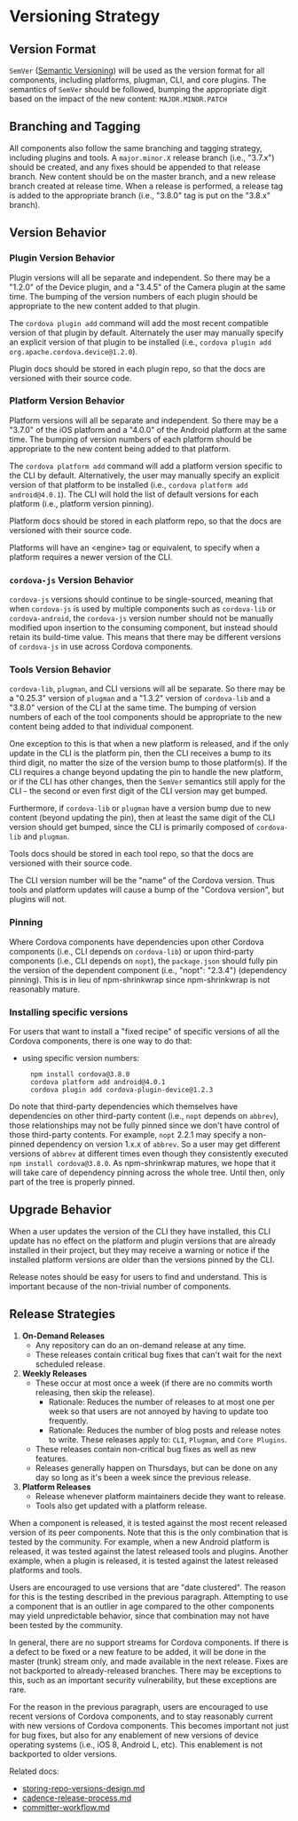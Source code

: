 <!--
#
# Licensed to the Apache Software Foundation (ASF) under one
# or more contributor license agreements.  See the NOTICE file
# distributed with this work for additional information
# regarding copyright ownership.  The ASF licenses this file
# to you under the Apache License, Version 2.0 (the
# "License"); you may not use this file except in compliance
# with the License.  You may obtain a copy of the License at
#
# http://www.apache.org/licenses/LICENSE-2.0
#
# Unless required by applicable law or agreed to in writing,
# software distributed under the License is distributed on an
# "AS IS" BASIS, WITHOUT WARRANTIES OR CONDITIONS OF ANY
#  KIND, either express or implied.  See the License for the
# specific language governing permissions and limitations
# under the License.
#
-->

# Versioning Strategy

## Version Format

`SemVer` ([Semantic Versioning](http://www.semver.org)) will be used as the
version format for all components, including platforms, plugman, CLI, and core
plugins. The semantics of `SemVer` should be followed, bumping the appropriate digit
based on the impact of the new content: `MAJOR.MINOR.PATCH`

## Branching and Tagging

All components also follow the same branching and tagging strategy, including
plugins and tools. A `major.minor.X` release branch (i.e., "3.7.x") should be
created, and any fixes should be appended to that release branch. New content
should be on the master branch, and a new release branch created at release
time. When a release is performed, a release tag is added to the appropriate
branch (i.e., "3.8.0" tag is put on the "3.8.x" branch).

## Version Behavior

### Plugin Version Behavior

Plugin versions will all be separate and independent. So there may be a "1.2.0"
of the Device plugin, and a "3.4.5" of the Camera plugin at the same time.
The bumping of the version numbers of each plugin should be appropriate to the
new content added to that plugin. 

The `cordova plugin add` command will add
the most recent compatible version of that plugin by default. Alternately the user
may manually specify an explicit version of that plugin to be installed (i.e.,
`cordova plugin add org.apache.cordova.device@1.2.0`). 

Plugin docs should be
stored in each plugin repo, so that the docs are versioned with their source
code.

### Platform Version Behavior

Platform versions will all be separate and independent. So there may be a
"3.7.0" of the iOS platform and a "4.0.0" of the Android platform at the same
time. The bumping of version numbers of each platform should be appropriate
to the new content being added to that platform.

The `cordova platform add`
command will add a platform version specific to the CLI by default.
Alternatively, the user may manually specify an explicit version of that
platform to be installed (i.e., `cordova platform add android@4.0.1`).
The CLI will hold the list of default versions for each platform
(i.e., platform version pinning).

Platform docs should be stored in each
platform repo, so that the docs are versioned with their source code.

Platforms will have an &lt;engine&gt; tag or equivalent, to specify when a
platform requires a newer version of the CLI.

### `cordova-js` Version Behavior

`cordova-js` versions should continue to be single-sourced, meaning that when
`cordova-js` is used by multiple components such as `cordova-lib` or
`cordova-android`, the `cordova-js` version number should not be manually
modified upon insertion to the consuming component, but instead should retain
its build-time value. This means that there may be different versions of
`cordova-js` in use across Cordova components.

### Tools Version Behavior

`cordova-lib`, `plugman`, and CLI versions will all be separate. So there
may be a "0.25.3" version of `plugman` and a "1.3.2" version of `cordova-lib`
and a "3.8.0" version of the CLI at the same time. The bumping of version
numbers of each of the tool components should be appropriate to the new
content being added to that individual component.

One exception to this
is that when a new platform is released, and if the only update in the CLI
is the platform pin, then the CLI receives a bump to its third digit, no
matter the size of the version bump to those platform(s). If the CLI requires
a change beyond updating the pin to handle the new platform, or if the CLI
has other changes, then the `SemVer` semantics still apply for the CLI -
the second or even first digit of the CLI version may get bumped.

Furthermore,
if `cordova-lib` or `plugman` have a version bump due to new content (beyond
updating the pin), then at least the same digit of the CLI version should get
bumped, since the CLI is primarily composed of `cordova-lib` and `plugman`.

Tools docs should be stored in each
tool repo, so that the docs are versioned with their source code.

The CLI version number will be the "name" of the Cordova version. Thus
tools and platform updates will cause a bump of the "Cordova version",
but plugins will not.

### Pinning

Where Cordova components have dependencies upon other Cordova components
(i.e., CLI depends on `cordova-lib`) or upon third-party components (i.e.,
CLI depends on `nopt`), the `package.json` should fully pin the version of
the dependent component (i.e., "nopt": "2.3.4") (dependency pinning).
This is in lieu of npm-shrinkwrap since npm-shrinkwrap is not reasonably mature.

### Installing specific versions

For users that want to install a "fixed recipe" of specific versions
of all the Cordova components, there is one way to do that:

- using specific version numbers:

        npm install cordova@3.8.0
        cordova platform add android@4.0.1
        cordova plugin add cordova-plugin-device@1.2.3

Do note that third-party dependencies which themselves have dependencies on
other third-party content (i.e., `nopt` depends on `abbrev`), those relationships
may not be fully pinned since we don't have control of those third-party
contents. For example, `nopt` 2.2.1 may specify a non-pinned dependency on version 1.x.x of
`abbrev`. So a user may get different versions of `abbrev` at different times
even though they consistently executed `npm install cordova@3.8.0`. As
npm-shrinkwrap matures, we hope that it will take care of dependency pinning
across the whole tree. Until then, only part of the tree is properly pinned.

## Upgrade Behavior

When a user updates the version of the CLI they have installed, this CLI
update has no effect on the platform and plugin versions that are already
installed in their project, but they may receive a warning or notice if
the installed platform versions are older than the versions pinned by
the CLI.

Release notes should be easy for users to find and understand. This is important
because of the non-trivial number of components.


## Release Strategies

1. __On-Demand Releases__
   - Any repository can do an on-demand release at any time.
   - These releases contain critical bug fixes that can't wait for the next scheduled release.
2. __Weekly Releases__
   - These occur at most once a week (if there are no commits worth releasing, then skip the release).
      - Rationale: Reduces the number of releases to at most one per week so that users are not annoyed by having to update too frequently.
      - Rationale: Reduces the number of blog posts and release notes to write.
      These releases apply to: `CLI`, `Plugman`, and `Core Plugins`.
   - These releases contain non-critical bug fixes as well as new features.
   - Releases generally happen on Thursdays, but can be done on any day so long as it's been a week since the previous release.
3. __Platform Releases__
   - Release whenever platform maintainers decide they want to release.
   - Tools also get updated with a platform release.

When a component is released, it is tested against the most recent released
version of its peer components. Note that this is the only combination that is
tested by the community. For example, when a new Android platform is
released, it was tested against the latest released tools and plugins. Another
example, when a plugin is released, it is tested against the latest released
platforms and tools.

Users are encouraged to use versions that are "date clustered". The reason for
this is the testing described in the previous paragraph. Attempting to use a
component that is an outlier in age compared to the other components may yield
unpredictable behavior, since that combination may not have been tested by
the community.

In general, there are no support streams for Cordova components. If there is
a defect to be fixed or a new feature to be added, it will be done in the master
(trunk) stream only, and made available in the next release. Fixes are not
backported to already-released branches. There may be exceptions to this, such
as an important security vulnerability, but these exceptions are rare.

For the reason in the previous paragraph, users are encouraged to use recent
versions of Cordova components, and to stay reasonably current with new versions
of Cordova components. This becomes important not just for bug fixes,
but also for any enablement of new versions of device operating systems (i.e.,
iOS 8, Android L, etc). This enablement is not backported to older versions.

Related docs:
* [storing-repo-versions-design.md](storing-repo-versions-design.md)
* [cadence-release-process.md](cadence-release-process.md)
* [committer-workflow.md](committer-workflow.md)

